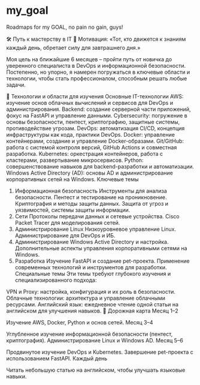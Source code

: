 # my_goal
Roadmaps for my GOAL, no pain no gain, guys!

🛠️ Путь к мастерству в IT
💪 Мотивация: «Тот, кто движется к знаниям каждый день, обретает силу для завтрашнего дня.»

Моя цель на ближайшие 6 месяцев – пройти путь от новичка до уверенного специалиста в DevOps и информационной безопасности. Постепенно, но упорно, я намерен погружаться в ключевые области и технологии, чтобы стать профессионалом, способным решать любые задачи.

🚀 Технологии и области для изучения
Основные IT-технологии
AWS: изучение основ облачных вычислений и сервисов для DevOps и администрирования.
Backend: создание серверной части приложений, фокус на FastAPI и управление данными.
Cybersecurity: погружение в основы безопасности, пентест, криптографию, защитные системы, противодействие угрозам.
DevOps: автоматизация CI/CD, концепция инфраструктуры как кода, практики DevOps.
Docker: управление контейнерами, создание и управление Docker-образами.
Git/GitHub: работа с системой контроля версий, GitHub Actions и совместная разработка.
Kubernetes: оркестрация контейнеров, работа с кластерами, развертывание микросервисов.
Python: совершенствование навыков для backend-разработки и автоматизации.
Windows Active Directory (AD): основы AD и администрирование корпоративных сетей на Windows.
Ключевые темы
1. Информационная безопасность
Инструменты для анализа безопасности.
Пентест и тестирование на проникновение.
Криптография и методы защиты данных.
Защита от угроз и уязвимостей, системы защиты информации.
2. Сети
Протоколы передачи данных и сетевые устройства.
Cisco Packet Tracer для моделирования сетей.
3. Администрирование Linux
Низкоуровневое управление Linux.
Администрирование для DevOps и ИБ.
4. Администрирование Windows
Active Directory и настройка.
Дополнительные аспекты управления корпоративными сетями на Windows.
5. Разработка
Изучение FastAPI и создание pet-проекта.
Применение современных технологий и инструментов для разработки.
Специальные темы
Эти темы требуют глубокого изучения и специализированного подхода:

VPN и Proxy: настройка, конфигурация и их роль в безопасности.
Облачные технологии: архитектура и управление облачными ресурсами.
Английский язык: ежедневное чтение одной статьи на английском для улучшения навыков.
🎯 Дорожная карта
Месяц 1–2

Изучение AWS, Docker, Python и основ сетей.
Месяц 3–4

Углубленное изучение информационной безопасности (пентест, криптография).
Администрирование Linux и Windows AD.
Месяц 5–6

Продвинутое изучение DevOps и Kubernetes.
Завершение pet-проекта с использованием FastAPI.
Каждый день

Читать небольшую статью на английском, чтобы улучшать языковые навыки.
